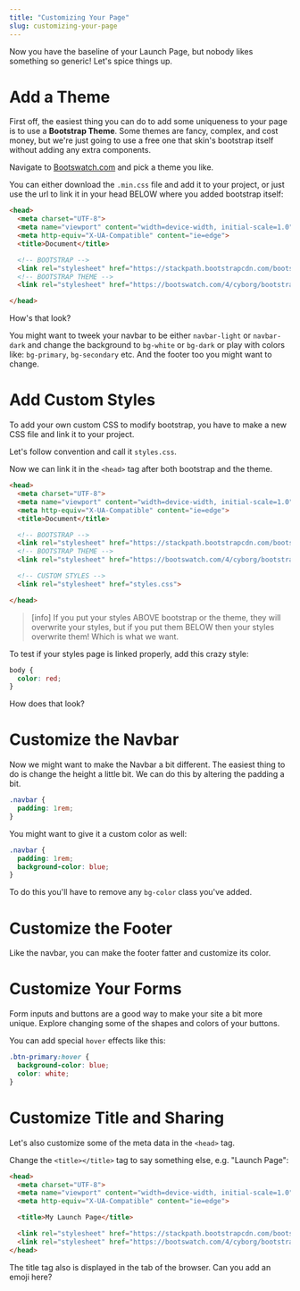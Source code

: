 ```yaml
---
title: "Customizing Your Page"
slug: customizing-your-page
---
```


Now you have the baseline of your Launch Page, but nobody likes something so generic! Let's spice things up.

# Add a Theme

First off, the easiest thing you can do to add some uniqueness to your page is to use a **Bootstrap Theme**. Some themes are fancy, complex, and cost money, but we're just going to use a free one that skin's bootstrap itself without adding any extra components.

Navigate to [Bootswatch.com](https://bootswatch.com/) and pick a theme you like.

You can either download the `.min.css` file and add it to your project, or just use the url to link it in your head BELOW where you added bootstrap itself:

```html
<head>
  <meta charset="UTF-8">
  <meta name="viewport" content="width=device-width, initial-scale=1.0">
  <meta http-equiv="X-UA-Compatible" content="ie=edge">
  <title>Document</title>

  <!-- BOOTSTRAP -->
  <link rel="stylesheet" href="https://stackpath.bootstrapcdn.com/bootstrap/4.3.1/css/bootstrap.min.css">
  <!-- BOOTSTRAP THEME -->
  <link rel="stylesheet" href="https://bootswatch.com/4/cyborg/bootstrap.min.css">

</head>
```

How's that look?

You might want to tweek your navbar to be either `navbar-light` or `navbar-dark` and change the background to `bg-white` or `bg-dark` or play with colors like: `bg-primary`, `bg-secondary` etc. And the footer too you might want to change.

# Add Custom Styles

To add your own custom CSS to modify bootstrap, you have to make a new CSS file and link it to your project.

Let's follow convention and call it `styles.css`.

Now we can link it in the `<head>` tag after both bootstrap and the theme.

```html
<head>
  <meta charset="UTF-8">
  <meta name="viewport" content="width=device-width, initial-scale=1.0">
  <meta http-equiv="X-UA-Compatible" content="ie=edge">
  <title>Document</title>

  <!-- BOOTSTRAP -->
  <link rel="stylesheet" href="https://stackpath.bootstrapcdn.com/bootstrap/4.3.1/css/bootstrap.min.css">
  <!-- BOOTSTRAP THEME -->
  <link rel="stylesheet" href="https://bootswatch.com/4/cyborg/bootstrap.min.css">

  <!-- CUSTOM STYLES -->
  <link rel="stylesheet" href="styles.css">

</head>
```

>[info]
>If you put your styles ABOVE bootstrap or the theme, they will overwrite your styles, but if you put them BELOW then your styles overwrite them! Which is what we want.

To  test if your styles page is linked properly, add this crazy style:

```css
body {
  color: red;
}
```

How does that look?

# Customize the Navbar

Now we might want to make the Navbar a bit different. The easiest thing to do is change the height a little bit. We can do this by altering the padding a bit.

```css
.navbar {
  padding: 1rem;
}
```

You might want to give it a custom color as well:

```css
.navbar {
  padding: 1rem;
  background-color: blue;
}
```

To do this you'll have to remove any `bg-color` class you've added.

# Customize the Footer

Like the navbar, you can make the footer fatter and customize its color.

# Customize Your Forms

Form inputs and buttons are a good way to make your site a bit more unique. Explore changing some of the shapes and colors of your buttons.

You can add special `hover` effects like this:

```css
.btn-primary:hover {
  background-color: blue;
  color: white;
}
```

# Customize Title and Sharing

Let's also customize some of the meta data in the `<head>` tag.

Change the `<title></title>` tag to say something else, e.g. "Launch Page":

```html
<head>
  <meta charset="UTF-8">
  <meta name="viewport" content="width=device-width, initial-scale=1.0">
  <meta http-equiv="X-UA-Compatible" content="ie=edge">

  <title>My Launch Page</title>

  <link rel="stylesheet" href="https://stackpath.bootstrapcdn.com/bootstrap/4.3.1/css/bootstrap.min.css">
  <link rel="stylesheet" href="https://bootswatch.com/4/cyborg/bootstrap.min.css">
</head>
```

The title tag also is displayed in the tab of the browser. Can you add an emoji here?
